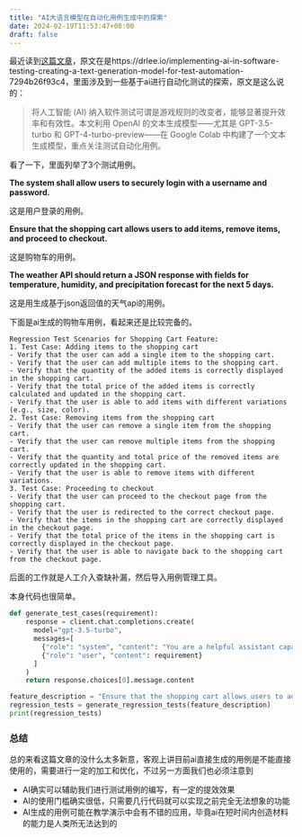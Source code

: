 ```yaml
---
title: "AI大语言模型在自动化用例生成中的探索"
date: 2024-02-19T11:53:47+08:00
draft: false
---
```


最近读到[这篇文章](https://drlee.io/implementing-ai-in-software-testing-creating-a-text-generation-model-for-test-automation-7294b26f93c4)，原文在是https://drlee.io/implementing-ai-in-software-testing-creating-a-text-generation-model-for-test-automation-7294b26f93c4，里面涉及到一些基于ai进行自动化测试的探索，原文是这么说的：

> 将人工智能 (AI) 纳入软件测试可谓是游戏规则的改变者，能够显著提升效率和有效性。本文利用 OpenAI 的文本生成模型——尤其是 GPT-3.5-turbo 和 GPT-4-turbo-preview——在 Google Colab 中构建了一个文本生成模型，重点关注测试自动化用例。

看了一下，里面列举了3个测试用例。

**The system shall allow users to securely login with a username and password.**

这是用户登录的用例。

**Ensure that the shopping cart allows users to add items, remove items, and proceed to checkout.** 

这是购物车的用例。

**The weather API should return a JSON response with fields for temperature, humidity, and precipitation forecast for the next 5 days.**

这是用生成基于json返回值的天气api的用例。

下面是ai生成的购物车用例，看起来还是比较完备的。

```
Regression Test Scenarios for Shopping Cart Feature:
1. Test Case: Adding items to the shopping cart
- Verify that the user can add a single item to the shopping cart.
- Verify that the user can add multiple items to the shopping cart.
- Verify that the quantity of the added items is correctly displayed in the shopping cart.
- Verify that the total price of the added items is correctly calculated and updated in the shopping cart.
- Verify that the user is able to add items with different variations (e.g., size, color).
2. Test Case: Removing items from the shopping cart
- Verify that the user can remove a single item from the shopping cart.
- Verify that the user can remove multiple items from the shopping cart.
- Verify that the quantity and total price of the removed items are correctly updated in the shopping cart.
- Verify that the user is able to remove items with different variations.
3. Test Case: Proceeding to checkout
- Verify that the user can proceed to the checkout page from the shopping cart.
- Verify that the user is redirected to the correct checkout page.
- Verify that the items in the shopping cart are correctly displayed in the checkout page.
- Verify that the total price of the items in the shopping cart is correctly displayed in the checkout page.
- Verify that the user is able to navigate back to the shopping cart from the checkout page.
```

后面的工作就是人工介入查缺补漏，然后导入用例管理工具。

本身代码也很简单。

```python
def generate_test_cases(requirement):
    response = client.chat.completions.create(
      model="gpt-3.5-turbo",
      messages=[
        {"role": "system", "content": "You are a helpful assistant capable of generating software test cases."},
        {"role": "user", "content": requirement}
      ]
    )
    return response.choices[0].message.content

feature_description = "Ensure that the shopping cart allows users to add items, remove items, and proceed to checkout."
regression_tests = generate_regression_tests(feature_description)
print(regression_tests)
```

### 总结

总的来看这篇文章的没什么太多新意，客观上讲目前ai直接生成的用例是不能直接使用的，需要进行一定的加工和优化，不过另一方面我们也必须注意到

- AI确实可以辅助我们进行测试用例的编写，有一定的提效效果
- AI的使用门槛确实很低，只需要几行代码就可以实现之前完全无法想象的功能
- AI生成的用例可能在教学演示中会有不错的应用，毕竟ai在短时间内创造材料的能力是人类所无法达到的


